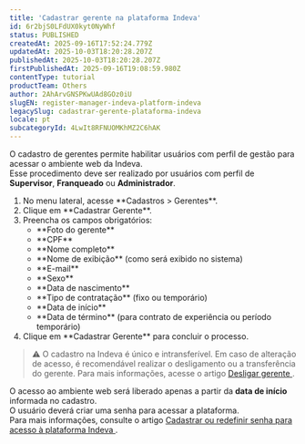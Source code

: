```yaml
---
title: 'Cadastrar gerente na plataforma Indeva'
id: 6r2bjS0LFdUX0kyt0NyWhf
status: PUBLISHED
createdAt: 2025-09-16T17:52:24.779Z
updatedAt: 2025-10-03T18:20:28.207Z
publishedAt: 2025-10-03T18:20:28.207Z
firstPublishedAt: 2025-09-16T19:08:59.980Z
contentType: tutorial
productTeam: Others
author: 2AhArvGNSPKwUAd8GOz0iU
slugEN: register-manager-indeva-platform-indeva
legacySlug: cadastrar-gerente-plataforma-indeva
locale: pt
subcategoryId: 4LwIt8RFNUOMKhMZ2C6hAK
---
```



O cadastro de gerentes permite habilitar usuários com perfil de gestão para acessar o ambiente web da Indeva.  
Esse procedimento deve ser realizado por usuários com perfil de **Supervisor**, **Franqueado** ou **Administrador**.


<ol>
  <li>No menu lateral, acesse **Cadastros &gt; Gerentes**.</li>
  <li>Clique em **Cadastrar Gerente**.</li>
  <li>
    Preencha os campos obrigatórios:
    <ul>
      <li>**Foto do gerente**</li>
      <li>**CPF**</li>
      <li>**Nome completo**</li>
      <li>**Nome de exibição** (como será exibido no sistema)</li>
      <li>**E-mail**</li>
      <li>**Sexo**</li>
      <li>**Data de nascimento**</li>
      <li>**Tipo de contratação** (fixo ou temporário)</li>
      <li>**Data de início**</li>
      <li>**Data de término** (para contrato de experiência ou período temporário)</li>
    </ul>
  </li>
  <li>Clique em **Cadastrar Gerente** para concluir o processo.</li>
</ol>

> ⚠️ O cadastro na Indeva é único e intransferível. Em caso de alteração de acesso, é recomendável realizar o desligamento ou a transferência do gerente. Para mais informações, acesse o artigo [ Desligar gerente ](/pt/tutorial/desligar-gerente-indeva--5LxrfSgD7f4IgRGWlrcnRV).


O acesso ao ambiente web será liberado apenas a partir da **data de início** informada no cadastro.  
O usuário deverá criar uma senha para acessar a plataforma.  
Para mais informações, consulte o artigo
<a href="/pt/tutorial/cadastrar-ou-redefinir-senha-para-acesso-a-plataforma-indeva--6WpfWS9NBPTx346oF2BSgI" target="_blank" rel="noopener noreferrer">
Cadastrar ou redefinir senha para acesso à plataforma Indeva
</a>.


